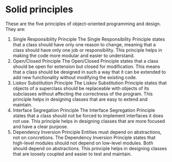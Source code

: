 # Solid principles
These are the five principles of object-oriented programming and design. They are:

1. Single Responsibility Principle
The Single Responsibility Principle states that a class should have only one reason to change, meaning that a class should have
only one job or responsibility. This principle helps in making the code more modular and easier to understand.
2. Open/Closed Principle
The Open/Closed Principle states that a class should be open for extension but closed for modification. This means that a class
should be designed in such a way that it can be extended to add new functionality without modifying the existing code.
3. Liskov Substitution Principle
The Liskov Substitution Principle states that objects of a superclass should be replaceable with objects of its subclasses without
affecting the correctness of the program. This principle helps in designing classes that are easy to extend and maintain.
4. Interface Segregation Principle
The Interface Segregation Principle states that a class should not be forced to implement interfaces it does not use. This principle
helps in designing classes that are more focused and have a clear purpose.
5. Dependency Inversion Principle
Entities must depend on abstractions, not on concretions.
The Dependency Inversion Principle states that high-level modules should not depend on low-level modules. Both should depend on
abstractions. This principle helps in designing classes that are loosely coupled and easier to test and maintain.
